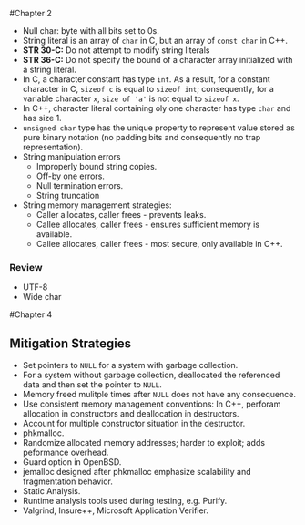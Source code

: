 #Chapter 2
* Null char: byte with all bits set to 0s.
* String literal is an array of ```char``` in C, but an array of ```const char``` in C++.
* **STR 30-C:** Do not attempt to modify string literals
* **STR 36-C:** Do not specify the bound of a character array initialized with a string literal.
* In C, a character constant has type ```int```. As a result, for a constant character in C, ```sizeof c``` is equal to ```sizeof int```; consequently, for a variable character ```x```, ```size of 'a'``` is not equal to ```sizeof x```.
* In C++, character literal containing oly one character has type ```char``` and has size 1.
* ```unsigned char``` type has the unique property to represent value stored as pure binary notation (no padding bits and consequently no trap representation).
* String manipulation errors
    + Improperly bound string copies.
    + Off-by one errors.
    + Null termination errors.
    + String truncation
* String memory management strategies:
    + Caller allocates, caller frees - prevents leaks.
    + Callee allocates, caller frees - ensures sufficient memory is available.
    + Callee allocates, caller frees - most secure, only available in C++.

### Review
* UTF-8
* Wide char

#Chapter 4
## Mitigation Strategies
* Set pointers to ```NULL``` for a system with garbage collection.
* For a system without garbage collection, deallocated the referenced data and then set the pointer to ```NULL```.
* Memory freed mulitple times after ```NULL``` does not have any consequence.
* Use consistent memory management conventions: In C++, perforam allocation in constructors and deallocation in destructors.
* Account for multiple constructor situation in the destructor.
* phkmalloc.
* Randomize allocated memory addresses; harder to exploit; adds peformance overhead.
* Guard option in OpenBSD.
* jemalloc designed after phkmalloc emphasize scalability and fragmentation behavior.
* Static Analysis.
* Runtime analysis tools used during testing, e.g. Purify.
* Valgrind, Insure++, Microsoft Application Verifier.
